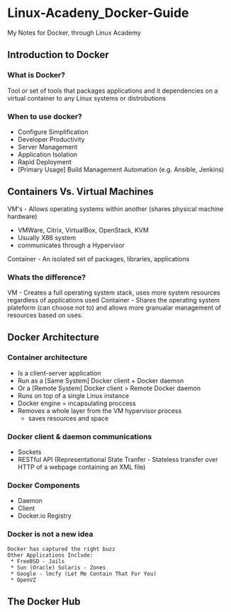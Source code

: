 # Linux-Acadeny_Docker-Guide
My Notes for Docker, through Linux Academy

## Introduction to Docker

### What is Docker?

Tool or set of tools that packages applications and it dependencies on a virtual container to any Linux systems or distrobutions

### When to use docker?

* Configure Simplification
* Developer Productivity
* Server Management 
* Application Isolation
* Rapid Deployment
* [Primary Usage] Build Management Automation (e.g. Ansible, Jenkins)

## Containers Vs. Virtual Machines

VM's - Allows operating systems within another (shares physical machine hardware)
 * VMWare, Citrix, VirtualBox, OpenStack, KVM
 * Usually X86 system 
 * communicates through a Hypervisor
  
Container - An isolated set of packages, libraries, applications

### Whats the difference?

VM - Creates a full operating system stack, uses more system resources regardless of applications used
Container - Shares the operating system plateform (can choose not to) and allows more granualar management of resources based on uses.

## Docker Architecture

  ### Container architecture
   * Is a client-server application
   * Run as a [Same System] Docker client + Docker daemon
   * Or a [Remote System] Docker client > Remote Docker daemon
   * Runs on top of a single Linux instance
   * Docker engine = incapsulating proccess
   * Removes a whole layer from the VM hypervisor process
      * saves resources and space
    
  ### Docker client & daemon communications
   * Sockets
   * RESTful API (Representational State Tranfer - Stateless transfer over HTTP of a webpage containing an XML file)
    
  ### Docker Components
   * Daemon
   * Client
   * Docker.io Registry
    
  ### Docker is not a new idea
    Docker has captured the right buzz
    Other Applications Include:
     * FreeBSD - Jails
     * Sun (Oracle) Solaris - Zones
     * Google - lmcfy (Let Me Contain That For You)
     * OpenVZ
     
## The Docker Hub

    
